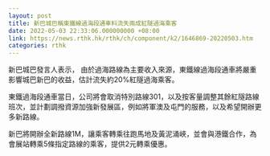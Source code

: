 ```yaml
---
layout: post
title: 新巴城巴稱東鐵線過海段通車料流失兩成紅隧過海乘客
date: 2022-05-03 22:33:06.000000000 +08:00
link: https://news.rthk.hk/rthk/ch/component/k2/1646869-20220503.htm
categories: rthk
---
```


新巴城巴發言人表示， 由於過海路線為主要收入來源，東鐵線過海段通車將嚴重影響城巴新巴的收益，估計流失約20%紅隧過海乘客。

東鐵過海段通車當日，公司將會取消特別路線301，以及按客量調整其餘紅隧路線班次，並計劃調撥資源加強新發展區，例如將軍澳及屯門的服務，以及希望開辦更多新路線。

新巴將開辦全新路線1M，讓乘客轉乘往跑馬地及黃泥涌峽，並會與港鐵合作，為會展站轉乘5條指定路線的乘客，提供2元轉乘優惠。
